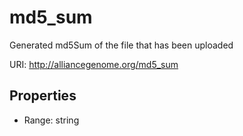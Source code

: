 # md5_sum

Generated md5Sum of the file that has been uploaded

URI: http://alliancegenome.org/md5_sum



<!-- no inheritance hierarchy -->


## Properties

 * Range: string


